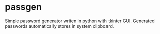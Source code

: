 passgen
=======

Simple password generator writen in python with tkinter GUI.
Generated passwords automatically stores in system clipboard.
